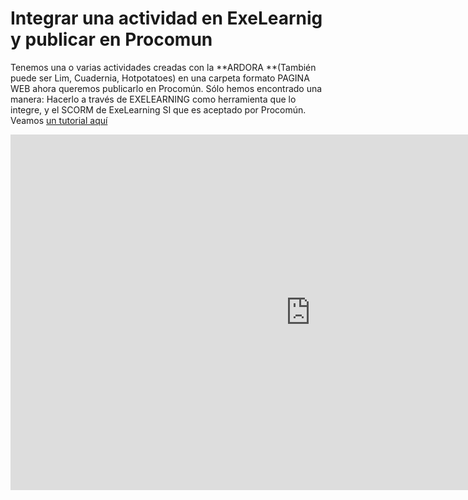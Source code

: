 
# Integrar una actividad en ExeLearnig y publicar en Procomun

Tenemos una o varias actividades creadas con la **ARDORA **(También puede ser Lim, Cuadernia, Hotpotatoes) en una carpeta formato PAGINA WEB ahora queremos publicarlo en Procomún. Sólo hemos encontrado una manera: Hacerlo a través de EXELEARNING como herramienta que lo integre, y el SCORM de ExeLearning SI que es aceptado por Procomún. Veamos [un tutorial aquí](https://docs.google.com/presentation/d/1wjbQcOpUrZEX5rXSO6ikQJ7tzgedy16XS_gx0niyXeo/pub?start=false&amp;loop=false&amp;delayms=3000)

<iframe allowfullscreen="allowfullscreen" frameborder="0" height="569" mozallowfullscreen="mozallowfullscreen" src="https://docs.google.com/presentation/d/1wjbQcOpUrZEX5rXSO6ikQJ7tzgedy16XS_gx0niyXeo/embed?start=false&amp;loop=false&amp;delayms=3000" webkitallowfullscreen="webkitallowfullscreen" width="960"></iframe>

